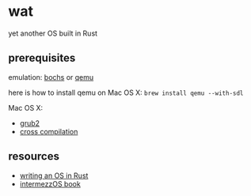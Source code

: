 # wat

yet another OS built in Rust

## prerequisites

emulation: [bochs](https://github.com/larsr/bochs) or [qemu](http://www.qemu.org/)

here is how to install qemu on Mac OS X: `brew install qemu --with-sdl`

Mac OS X:

* [grub2](http://wiki.osdev.org/GRUB_2#Installing_GRUB_2_on_OS_X)
* [cross compilation](https://github.com/cfenollosa/os-tutorial/tree/master/11-kernel-crosscompiler)

## resources

* [writing an OS in Rust](http://os.phil-opp.com/)
* [intermezzOS book](http://intermezzos.github.io/book/)
